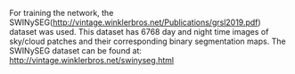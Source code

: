 For training the network, the SWINySEG(http://vintage.winklerbros.net/Publications/grsl2019.pdf) dataset was used. This dataset has 6768 day and night time images of sky/cloud patches and their corresponding binary segmentation maps.
The SWINySEG dataset can be found at: http://vintage.winklerbros.net/swinyseg.html
